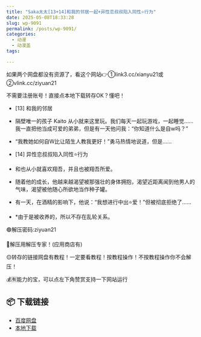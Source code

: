 ```yaml
---
title: "Saka太太[13+14]和我的邻居一起+异性恋叔叔陷入同性⭐行为"
date: 2025-05-08T18:33:28
slug: wp-9091
permalink: /posts/wp-9091/
categories:
  - 动漫
  - 动漫盖
tags:

---
```


如果两个网盘都没有资源了，看这个网站👉①link3.cc/xianyu21或②vlink.cc/ziyuan21

不需要注册账号！直接点本地下载转存OK？懂吧！

*   \[13\] 和我的邻居
*   隔壁唯一的孩子 Kaito 从小就来这里玩。我们每天一起玩游戏，一起睡觉……我一直把他当成可爱的弟弟，但是有一天他问我：“你知道什么是自w吗？”
*   “我教她如何自W比让陌生人教我更好！”勇马热情地说道，但是……

*   \[14\] 异性恋叔叔陷入同性⭐行为
*   和也从小就喜欢翔吾，并且也被翔吾所爱。
*   随着他的成长，他越来越渴望被那强壮的身体拥抱，渴望近距离闻到他男人的气味，渴望被他随心所欲地当作种子罐。
*   有一天，在酒精的影响下，他说：“我想进行中出⭐爱！”但被彻底拒绝了……
*   \*由于是被收养的，所以不存在乱轮关系。

🟢解压密码:ziyuan21

🔵解压用解压专家！(应用商店有)

🟡转存的链接网盘有教程！一定要看教程！按教程操作！不按教程操作你不会解压！

💰🈶能力的宝，可以点左下角赞赏支持一下网站运行

## 📦 下载链接
- [百度网盘](https://blziyuan21.com/pay-download/9091?key=fed9b8c39e&down_id=0)
- [本地下载](https://blziyuan21.com/pay-download/9091?key=fed9b8c39e&down_id=1)

